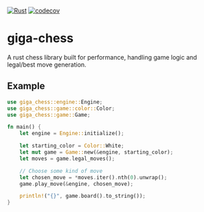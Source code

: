 [![Rust](https://github.com/Zitronenjoghurt/giga-chess/actions/workflows/rust.yml/badge.svg)](https://github.com/Zitronenjoghurt/giga-chess/actions/workflows/rust.yml)
[![codecov](https://codecov.io/gh/Zitronenjoghurt/giga-chess/graph/badge.svg?token=UM6T22YO17)](https://codecov.io/gh/Zitronenjoghurt/giga-chess)

# giga-chess

A rust chess library built for performance, handling game logic and legal/best move generation.

## Example

```rust
use giga_chess::engine::Engine;
use giga_chess::game::color::Color;
use giga_chess::game::Game;

fn main() {
    let engine = Engine::initialize();

    let starting_color = Color::White;
    let mut game = Game::new(&engine, starting_color);
    let moves = game.legal_moves();

    // Choose some kind of move
    let chosen_move = *moves.iter().nth(0).unwrap();
    game.play_move(&engine, chosen_move);

    println!("{}", game.board().to_string());
}
```